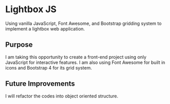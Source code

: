 # Lightbox JS
Using vanilla JavaScript, Font Awesome, and Bootstrap gridding system to implement a lightbox web application.

## Purpose
I am taking this opportunity to create a front-end project using only JavaScript for interactive features.  I am also using Font Awesome for built in icons and Bootstrap 4 for its grid system.

## Future Improvements
I will refactor the codes into object oriented structure.
